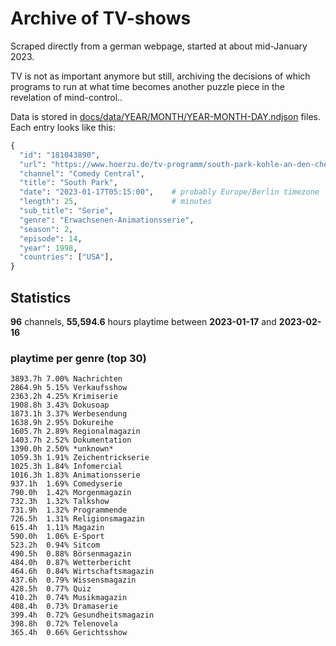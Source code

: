 # Archive of TV-shows

Scraped directly from a german webpage, started at about mid-January 2023.

TV is not as important anymore but still, archiving the decisions of which programs to run at what time
becomes another puzzle piece in the revelation of mind-control.. 

Data is stored in [docs/data/YEAR/MONTH/YEAR-MONTH-DAY.ndjson](docs/data/) files. 
Each entry looks like this:

```python
{
  "id": "181043890", 
  "url": "https://www.hoerzu.de/tv-programm/south-park-kohle-an-den-chefkoch/bid_181043890/", 
  "channel": "Comedy Central", 
  "title": "South Park", 
  "date": "2023-01-17T05:15:00",    # probably Europe/Berlin timezone 
  "length": 25,                     # minutes 
  "sub_title": "Serie", 
  "genre": "Erwachsenen-Animationsserie", 
  "season": 2, 
  "episode": 14, 
  "year": 1998, 
  "countries": ["USA"],
}
```

## Statistics

**96** channels, **55,594.6** hours playtime between **2023-01-17** and **2023-02-16**


### playtime per genre (top 30)

    3893.7h 7.00% Nachrichten
    2864.9h 5.15% Verkaufsshow
    2363.2h 4.25% Krimiserie
    1908.8h 3.43% Dokusoap
    1873.1h 3.37% Werbesendung
    1638.9h 2.95% Dokureihe
    1605.7h 2.89% Regionalmagazin
    1403.7h 2.52% Dokumentation
    1390.0h 2.50% *unknown*
    1059.3h 1.91% Zeichentrickserie
    1025.3h 1.84% Infomercial
    1016.3h 1.83% Animationsserie
    937.1h  1.69% Comedyserie
    790.0h  1.42% Morgenmagazin
    732.3h  1.32% Talkshow
    731.9h  1.32% Programmende
    726.5h  1.31% Religionsmagazin
    615.4h  1.11% Magazin
    590.0h  1.06% E-Sport
    523.2h  0.94% Sitcom
    490.5h  0.88% Börsenmagazin
    484.0h  0.87% Wetterbericht
    464.6h  0.84% Wirtschaftsmagazin
    437.6h  0.79% Wissensmagazin
    428.5h  0.77% Quiz
    410.2h  0.74% Musikmagazin
    408.4h  0.73% Dramaserie
    399.4h  0.72% Gesundheitsmagazin
    398.8h  0.72% Telenovela
    365.4h  0.66% Gerichtsshow

